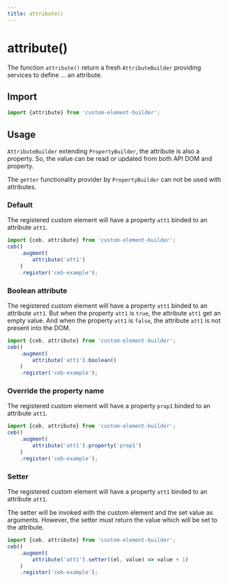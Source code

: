 ```yaml
---
title: attribute()
---
```

# attribute()

The function `attribute()` return a fresh `AttributeBuilder` providing services to define ... an attribute.

## Import

```javascript
import {attribute} from 'custom-element-builder';
```

## Usage

`AttributeBuilder` extending `PropertyBuilder`, the attribute is also a property.
So, the value can be read or updated from both API DOM and property.

The `getter` functionality provider by `PropertyBuilder` can not be used with attributes. 

### Default

The registered custom element will have a property `att1` binded to an attribute `att1`.

```javascript
import {ceb, attribute} from 'custom-element-builder';
ceb()
    .augment(
        attribute('att1')
    )
    .register('ceb-example');
```

### Boolean attribute

The registered custom element will have a property `att1` binded to an attribute `att1`.
But when the property `att1` is `true`, the attribute `att1` get an empty value.
And when the property `att1` is `false`, the attribute `att1` is not present into the DOM.

```javascript
import {ceb, attribute} from 'custom-element-builder';
ceb()
    .augment(
        attribute('att1').boolean()
    )
    .register('ceb-example');
```

### Override the property name

The registered custom element will have a property `prop1` binded to an attribute `att1`.

```javascript
import {ceb, attribute} from 'custom-element-builder';
ceb()
    .augment(
        attribute('att1').property('prop1')
    )
    .register('ceb-example');
```

### Setter

The registered custom element will have a property `att1` binded to an attribute `att1`.

The setter will be invoked with the custom element and the set value as arguments.
However, the setter must return the value which will be set to the attribute.

```javascript
import {ceb, attribute} from 'custom-element-builder';
ceb()
    .augment(
        attribute('att1').setter((el, value) => value + 1)
    )
    .register('ceb-example');
```
